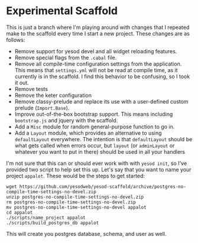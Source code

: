 # Experimental Scaffold

This is just a branch where I'm playing around with changes that
I repeated make to the scaffold every time I start a new 
project. These changes are as follows:

* Remove support for yesod devel and all widget reloading features.
* Remove special flags from the `.cabal` file.
* Remove all compile-time configuration settings from the application. This
  means that `settings.yml` will not be read at compile time, as it 
  currently is in the scaffold. I find this behavior to be confusing,
  so I took it out.
* Remove tests
* Remove the keter configuration
* Remove classy-prelude and replace its use with a user-defined custom 
  prelude (`Import.Base`).
* Improve out-of-the-box bootstrap support. This means including 
  `bootstrap.js` and jquery with the scaffold.
* Add a `Misc` module for random general-purpose function to go in.
* Add a `Layout` module, which provides an alternative to using
  `defaultLayout` everywhere. The intention is that `defaultLayout`
  should be what gets called when errors occur, but `layout` (or
  `adminLayout` or whatever you want to put in there) should be
  used in all your handlers

I'm not sure that this can or should ever work with with `yesod init`,
so I've provided two script to help set this up. Let's say that you 
want to name your project `appalot`. These would be the steps to get
started:

    wget https://github.com/yesodweb/yesod-scaffold/archive/postgres-no-compile-time-settings-no-devel.zip
    unzip postgres-no-compile-time-settings-no-devel.zip
    rm postgres-no-compile-time-settings-no-devel.zip
    mv postgres-no-compile-time-settings-no-devel appalot
    cd appalot
    ./scripts/name_project appalot
    ./scripts/build_postgres_db appalot

This will create you postgres database, schema, and user as well.
